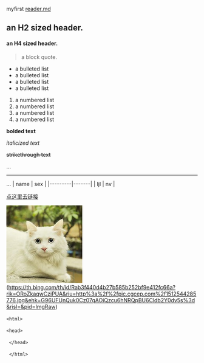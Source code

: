 myfirst
[reader.md](https://github.com/LIU991/public/edit/main/readme.md)

## an H2 sized header.
#### an H4 sized header.
>a block quote.
- a bulleted list
- a bulleted list
- a bulleted list
- a bulleted list
1. a numbered list
2. a numbered list
3. a numbered list
4. a numbered list

 **bolded text**
 
 _italicized text_

~~strikethrough text~~

...

---

...
|   name  |  sex  |
|---------|-------|
|   ljl   |   nv  |

[点这里去链接](http://baidu.com)

![猫猫](https://github.com/LIU991/public/blob/main/th.jpg)(https://th.bing.com/th/id/Rab3f440d4b27b585b252bf9e412fc66a?rik=ORoZkaqwCziPUA&riu=http%3a%2f%2fpic.cgcep.com%2f1512544285776.jpg&ehk=G96UFUnQuk0Cz07qAOiQzcu6hNRQpBU6Cldb2Y0dv5s%3d&risl=&pid=ImgRaw)

 ``<html>``
 
 ``<head>``
 
`` </head>``

`` </html>``
 

